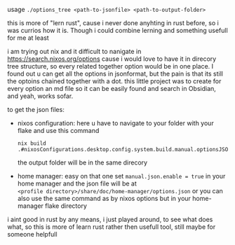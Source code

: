 usage `./options_tree <path-to-jsonfile> <path-to-output-folder>`

this is more of "lern rust", cause i never done anyhting in rust before, so i was currios how it is.
Though i could combine lerning and something usefull for me at least

i am trying out nix and it difficult to nanigate in https://search.nixos.org/options cause i would love to have it in direcory tree structure, so every related together option would be in one place. I found out u can get all the options in jsonformat, but the pain is that its still the optoins chained together with a dot.
this little project was to create for every option an md file so it can be easily found and search in Obsidian, and yeah, works sofar.


to get the json files:

  - nixos configuration:
    here u have to navigate to your folder with your flake and use this command
    ```
    nix build .#nixosConfigurations.desktop.config.system.build.manual.optionsJSON
    ```
    the output folder will be in the same direcory

  - home manager:
    easy on that one
    set ```manual.json.enable = true``` in your home manager and the json file will be at `<profile directory>/share/doc/home-manager/options.json`
    or you can also use the same command as by nixos options but in your home-manager flake directory

i aint good in rust by any means, i just played around, to see what does what, so this is more of learn rust rather then usefull tool, still maybe for someone helpfull
